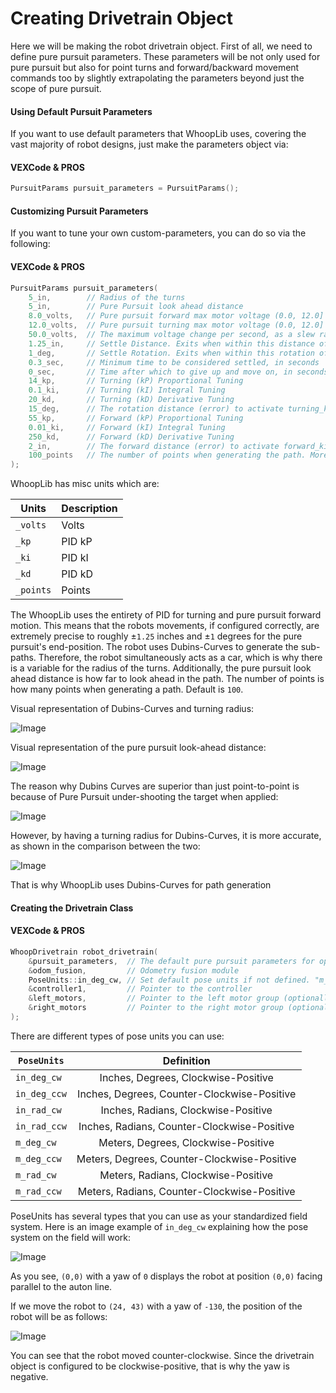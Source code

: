 # Creating Drivetrain Object

Here we will be making the robot drivetrain object. First of all, we need to define pure pursuit parameters. These parameters will be not only used for pure pursuit but also for point turns and forward/backward movement commands too by slightly extrapolating the parameters beyond just the scope of pure pursuit.

<!-- tabs:start -->

#### **Using Default Pursuit Parameters**


If you want to use default parameters that WhoopLib uses, covering the vast majority of robot designs, just make the parameters object via:

<!-- tabs:start -->

#### **VEXCode & PROS**

```cpp
PursuitParams pursuit_parameters = PursuitParams();
```

<!-- tabs:end -->

#### **Customizing Pursuit Parameters**

If you want to tune your own custom-parameters, you can do so via the following:

<!-- tabs:start -->

#### **VEXCode & PROS**

```cpp
PursuitParams pursuit_parameters(
    5_in,        // Radius of the turns
    5_in,        // Pure Pursuit look ahead distance
    8.0_volts,   // Pure pursuit forward max motor voltage (0.0, 12.0]
    12.0_volts,  // Pure pursuit turning max motor voltage (0.0, 12.0]
    50.0_volts,  // The maximum voltage change per second, as a slew rate (only applies speeding up)
    1.25_in,     // Settle Distance. Exits when within this distance of target
    1_deg,       // Settle Rotation. Exits when within this rotation of target
    0.3_sec,     // Minimum time to be considered settled, in seconds
    0_sec,       // Time after which to give up and move on, in seconds (set to 0 to disable)
    14_kp,       // Turning (kP) Proportional Tuning
    0.1_ki,      // Turning (kI) Integral Tuning
    20_kd,       // Turning (kD) Derivative Tuning
    15_deg,      // The rotation distance (error) to activate turning_ki
    55_kp,       // Forward (kP) Proportional Tuning
    0.01_ki,     // Forward (kI) Integral Tuning
    250_kd,      // Forward (kD) Derivative Tuning
    2_in,        // The forward distance (error) to activate forward_ki
    100_points   // The number of points when generating the path. More points mean higher detail of the path, but at a higher computational cost
);

```

<!-- tabs:end -->

WhoopLib has misc units which are:

| Units | Description |
| --- | --- |
| `_volts` | Volts |
| `_kp` | PID kP |
| `_ki` | PID kI |
| `_kd` | PID kD |
| `_points` | Points |

The WhoopLib uses the entirety of PID for turning and pure pursuit forward motion. This means that the robots movements, if configured correctly, are extremely precise to roughly ±```1.25``` inches and ±```1``` degrees for the pure pursuit's end-position. The robot uses Dubins-Curves to generate the sub-paths. Therefore, the robot simultaneously acts as a car, which is why there is a variable for the radius of the turns. Additionally, the pure pursuit look ahead distance is how far to look ahead in the path. The number of points is how many points when generating a path. Default is ```100```.

Visual representation of Dubins-Curves and turning radius:

![Image](../images/Dubins.png)

Visual representation of the pure pursuit look-ahead distance:

![Image](../images/PurePursuit.png)

The reason why Dubins Curves are superior than just point-to-point is because of Pure Pursuit under-shooting the target when applied:

![Image](../images/PurePursuitP2P.png)

However, by having a turning radius for Dubins-Curves, it is more accurate, as shown in the comparison between the two:

![Image](../images/DubinsvsEuclidian.png)

That is why WhoopLib uses Dubins-Curves for path generation

<!-- tabs:end -->

#### Creating the Drivetrain Class

<!-- tabs:start -->

#### **VEXCode & PROS**

```cpp
WhoopDrivetrain robot_drivetrain(
    &pursuit_parameters,  // The default pure pursuit parameters for operating the robot in autonomous
    &odom_fusion,         // Odometry fusion module
    PoseUnits::in_deg_cw, // Set default pose units if not defined. "m_deg_cw" means "meters, degrees, clockwise-positive yaw", "in_deg_ccw" means "inches, degrees, counter-clockwise-positive yaw", and so forth.
    &controller1,         // Pointer to the controller
    &left_motors,         // Pointer to the left motor group (optionally can be a list of motors as well)
    &right_motors         // Pointer to the right motor group (optionally can be a list of motors as well)
);
```

<!-- tabs:end -->

There are different types of pose units you can use:

| ```PoseUnits```     | Definition | 
|----------|:--------:|
| ```in_deg_cw```    | Inches, Degrees, Clockwise-Positive     |
| ```in_deg_ccw```    | Inches, Degrees, Counter-Clockwise-Positive     |
| ```in_rad_cw```    | Inches, Radians, Clockwise-Positive     |
| ```in_rad_ccw```    | Inches, Radians, Counter-Clockwise-Positive     |
| ```m_deg_cw```    | Meters, Degrees, Clockwise-Positive     |
| ```m_deg_ccw```    | Meters, Degrees, Counter-Clockwise-Positive     |
| ```m_rad_cw```    | Meters, Radians, Clockwise-Positive     |
| ```m_rad_ccw```    | Meters, Radians, Counter-Clockwise-Positive     |

PoseUnits has several types that you can use as your standardized field system. Here is an image example of ```in_deg_cw``` explaining how the pose system on the field will work:

![Image](../images/OdomUnits.png)

As you see, ```(0,0)``` with a yaw of ```0``` displays the robot at position ```(0,0)``` facing parallel to the auton line.

If we move the robot to ```(24, 43)``` with a yaw of ```-130```, the position of the robot will be as follows:

![Image](../images/OdomUnitsExample.png)

You can see that the robot moved counter-clockwise. Since the drivetrain object is configured to be clockwise-positive, that is why the yaw is negative.